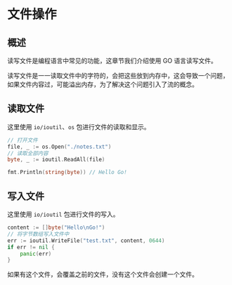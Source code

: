 # 文件操作

## 概述

读写文件是编程语言中常见的功能，这章节我们介绍使用 GO 语言读写文件。

读写文件是一一读取文件中的字符的，会把这些放到内存中，这会导致一个问题，如果文件内容过，可能溢出内存，为了解决这个问题引入了流的概念。

## 读取文件

这里使用 `io/ioutil`、`os` 包进行文件的读取和显示。

```go
// 打开文件
file, _ := os.Open("./notes.txt")
// 读取全部内容
byte, _ := ioutil.ReadAll(file)

fmt.Println(string(byte)) // Hello Go!
```

## 写入文件

这里使用 `io/ioutil` 包进行文件的写入。

```go
content := []byte("Hello\nGo!")
// 将字节数组写入文件中
err := ioutil.WriteFile("test.txt", content, 0644)
if err != nil {
    panic(err)
}
```

如果有这个文件，会覆盖之前的文件，没有这个文件会创建一个文件。
